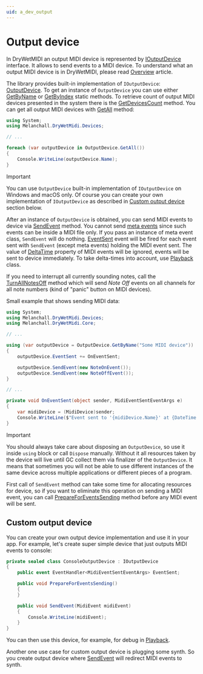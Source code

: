 ```yaml
---
uid: a_dev_output
---
```


# Output device

In DryWetMIDI an output MIDI device is represented by [IOutputDevice](xref:Melanchall.DryWetMidi.Devices.IOutputDevice) interface. It allows to send events to a MIDI device. To understand what an output MIDI device is in DryWetMIDI, please read [Overview](Overview.md) article.

The library provides built-in implementation of `IOutputDevice`: [OutputDevice](xref:Melanchall.DryWetMidi.Devices.OutputDevice). To get an instance of `OutputDevice` you can use either [GetByName](xref:Melanchall.DryWetMidi.Devices.OutputDevice.GetByName(System.String)) or [GetByIndex](xref:Melanchall.DryWetMidi.Devices.OutputDevice.GetByIndex(System.Int32)) static methods. To retrieve count of output MIDI devices presented in the system there is the [GetDevicesCount](xref:Melanchall.DryWetMidi.Devices.OutputDevice.GetDevicesCount) method. You can get all output MIDI devices with [GetAll](xref:Melanchall.DryWetMidi.Devices.OutputDevice.GetAll) method:

```csharp
using System;
using Melanchall.DryWetMidi.Devices;

// ...

foreach (var outputDevice in OutputDevice.GetAll())
{
    Console.WriteLine(outputDevice.Name);
}
```

> [!IMPORTANT]
> You can use `OutputDevice` built-in implementation of `IOutputDevice` on Windows and macOS only. Of course you can create your own implementation of `IOutputDevice` as described in [Custom output device](#custom-output-device) section below.

After an instance of `OutputDevice` is obtained, you can send MIDI events to device via [SendEvent](xref:Melanchall.DryWetMidi.Devices.OutputDevice.SendEvent(Melanchall.DryWetMidi.Core.MidiEvent)) method. You cannot send [meta events](xref:Melanchall.DryWetMidi.Core.MetaEvent) since such events can be inside a MIDI file only. If you pass an instance of meta event class, `SendEvent` will do nothing. [EventSent](xref:Melanchall.DryWetMidi.Devices.IOutputDevice.EventSent) event will be fired for each event sent with `SendEvent` (except meta events) holding the MIDI event sent. The value of [DeltaTime](xref:Melanchall.DryWetMidi.Core.MidiEvent.DeltaTime) property of MIDI events will be ignored, events will be sent to device immediately. To take delta-times into account, use [Playback](xref:Melanchall.DryWetMidi.Devices.Playback) class.

If you need to interrupt all currently sounding notes, call the [TurnAllNotesOff](xref:Melanchall.DryWetMidi.Devices.OutputDevice.TurnAllNotesOff) method which will send _Note Off_ events on all channels for all note numbers (kind of "panic" button on MIDI devices).

Small example that shows sending MIDI data:

```csharp
using System;
using Melanchall.DryWetMidi.Devices;
using Melanchall.DryWetMidi.Core;

// ...

using (var outputDevice = OutputDevice.GetByName("Some MIDI device"))
{
    outputDevice.EventSent += OnEventSent;

    outputDevice.SendEvent(new NoteOnEvent());
    outputDevice.SendEvent(new NoteOffEvent());
}

// ...

private void OnEventSent(object sender, MidiEventSentEventArgs e)
{
    var midiDevice = (MidiDevice)sender;
    Console.WriteLine($"Event sent to '{midiDevice.Name}' at {DateTime.Now}: {e.Event}");
}
```

> [!IMPORTANT]
> You should always take care about disposing an `OutputDevice`, so use it inside `using` block or call `Dispose` manually. Without it all resources taken by the device will live until GC collect them via finalizer of the `OutputDevice`. It means that sometimes you will not be able to use different instances of the same device across multiple applications or different pieces of a program.

First call of `SendEvent` method can take some time for allocating resources for device, so if you want to eliminate this operation on sending a MIDI event, you can call [PrepareForEventsSending](xref:Melanchall.DryWetMidi.Devices.IOutputDevice.PrepareForEventsSending) method before any MIDI event will be sent.

## Custom output device

You can create your own output device implementation and use it in your app. For example, let's create super simple device that just outputs MIDI events to console:

```csharp
private sealed class ConsoleOutputDevice : IOutputDevice
{
    public event EventHandler<MidiEventSentEventArgs> EventSent;

    public void PrepareForEventsSending()
    {
    }

    public void SendEvent(MidiEvent midiEvent)
    {
        Console.WriteLine(midiEvent);
    }
}
```

You can then use this device, for example, for debug in [Playback](xref:Melanchall.DryWetMidi.Devices.Playback).

Another one use case for custom output device is plugging some synth. So you create output device where [SendEvent](xref:Melanchall.DryWetMidi.Devices.IOutputDevice.SendEvent(Melanchall.DryWetMidi.Core.MidiEvent)) will redirect MIDI events to synth.